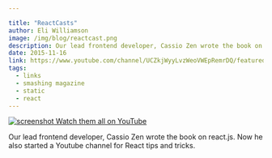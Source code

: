 ```yaml
---

title: "ReactCasts"
author: Eli Williamson
image: /img/blog/reactcast.png
description: Our lead frontend developer, Cassio Zen wrote the book on react.js. Now he also started a Youtube channel for React tips and tricks.
date: 2015-11-16
link: https://www.youtube.com/channel/UCZkjWyyLvzWeoVWEpRemrDQ/featured
tags:
  - links
  - smashing magazine
  - static
  - react
---
```


[![screenshot](/img/blog/reactcast.png) Watch them all on YouTube](https://www.youtube.com/channel/UCZkjWyyLvzWeoVWEpRemrDQ/featured)

Our lead frontend developer, Cassio Zen wrote the book on react.js. Now he also started a Youtube channel for React tips and tricks.
